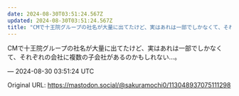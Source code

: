 ```yaml
---
date: 2024-08-30T03:51:24.567Z
updated: 2024-08-30T03:51:24.567Z
title: "CMで十王院グループの社名が大量に出てたけど、実はあれは一部でしかなくて、それぞ[...]"
---
```


<p>CMで十王院グループの社名が大量に出てたけど、実はあれは一部でしかなくて、それぞれの会社に複数の子会社があるのかもしれない…。</p>

&mdash; 2024-08-30 03:51:24 UTC

Original URL: https://mastodon.social/@sakuramochi0/113048937075111298
